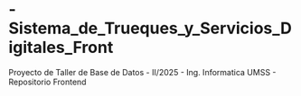# -Sistema_de_Trueques_y_Servicios_Digitales_Front
Proyecto de Taller de Base de Datos - II/2025 - Ing. Informatica UMSS - Repositorio Frontend
